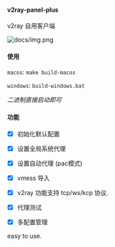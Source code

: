 #### v2ray-panel-plus 
v2ray 自用客户端

![docs/img.png](docs/img.png)

#### 使用

`macos`: `make build-macos`

`windows`: `build-windows.bat`

*二进制直接启动即可*

#### 功能

- [x] 初始化默认配置
- [x] 设置全局系统代理
- [x] 设置自动代理 (pac模式)
- [x] vmess 导入
- [x] v2ray 功能支持 tcp/ws/kcp 协议. 
- [x] 代理测试
- [x] 多配置管理


easy to use. 